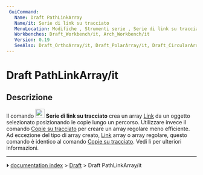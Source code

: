 ```yaml
---
 GuiCommand:
   Name: Draft PathLinkArray
   Name/it: Serie di link su tracciato
   MenuLocation: Modifiche , Strumenti serie , Serie di link su tracciato
   Workbenches: Draft_Workbench/it, Arch_Workbench/it
   Version: 0.19
   SeeAlso: Draft_OrthoArray/it, Draft_PolarArray/it, Draft_CircularArray/it, Draft_PathLinkArray/it, Draft_PointArray/it
---
```


# Draft PathLinkArray/it

## Descrizione

Il comando <img alt="" src=images/Draft_PathLinkArray.svg  style="width:24px;"> **Serie di link su tracciato** crea un array [Link](App_Link/it.md) da un oggetto selezionato posizionando le copie lungo un percorso. Utilizzare invece il comando [Copie su tracciato](Draft_PathArray/it.md) per creare un array regolare meno efficiente. Ad eccezione del tipo di array creato, [Link](App_Link/it.md) array o array regolare, questo comando è identico al comando [Copie su tracciato](Draft_PathArray.md). Vedi lì per ulteriori informazioni.



---
⏵ [documentation index](../README.md) > [Draft](Draft_Workbench.md) > Draft PathLinkArray/it
